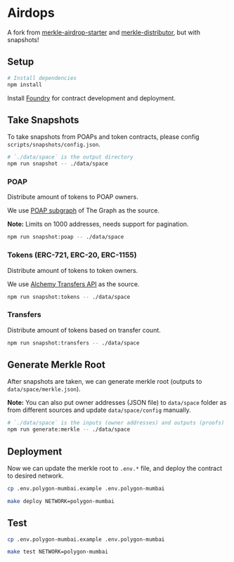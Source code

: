 # Airdops

A fork from [merkle-airdrop-starter](https://github.com/Anish-Agnihotri/merkle-airdrop-starter) and [merkle-distributor](https://github.com/Uniswap/merkle-distributor), but with snapshots!

## Setup

```bash
# Install dependencies
npm install
```

Install [Foundry](https://github.com/gakonst/foundry) for contract development and deployment.

## Take Snapshots

To take snapshots from POAPs and token contracts, please config `scripts/snapshots/config.json`.

```bash
# `./data/space` is the output directory
npm run snapshot -- ./data/space
```

### POAP

Distribute amount of tokens to POAP owners.

We use [POAP subgraph](https://thegraph.com/hosted-service/subgraph/poap-xyz/poap-xdai) of The Graph as the source.

**Note:** Limits on 1000 addresses, needs support for pagination.

```bash
npm run snapshot:poap -- ./data/space
```

### Tokens (ERC-721, ERC-20, ERC-1155)

Distribute amount of tokens to token owners.

We use [Alchemy Transfers API](https://docs.alchemy.com/alchemy/enhanced-apis/transfers-api) as the source.

```bash
npm run snapshot:tokens -- ./data/space
```

### Transfers

Distribute amount of tokens based on transfer count.

```bash
npm run snapshot:transfers -- ./data/space
```

## Generate Merkle Root

After snapshots are taken, we can generate merkle root (outputs to `data/space/merkle.json`).

**Note:** You can also put owner addresses (JSON file) to `data/space` folder as from different sources and update `data/space/config` manually.

```bash
# `./data/space` is the inputs (owner addresses) and outputs (proofs)
npm run generate:merkle -- ./data/space
```

## Deployment

Now we can update the merkle root to `.env.*` file, and deploy the contract to desired network.

```bash
cp .env.polygon-mumbai.example .env.polygon-mumbai

make deploy NETWORK=polygon-mumbai
```

## Test

```bash
cp .env.polygon-mumbai.example .env.polygon-mumbai

make test NETWORK=polygon-mumbai
```
